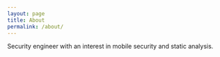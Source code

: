 ```yaml
---
layout: page
title: About
permalink: /about/
---
```


Security engineer with an interest in mobile security and static analysis.


<!-- ### Contact me

[email@domain.com](mailto:email@domain.com) -->